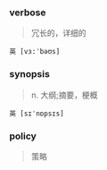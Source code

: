 ### verbose
>冗长的，详细的
    
    英 [vɜ:ˈbəʊs]
    
### synopsis 
> n. 大纲;摘要，梗概
    
    英 [sɪˈnɒpsɪs]
    
### policy
> 策略